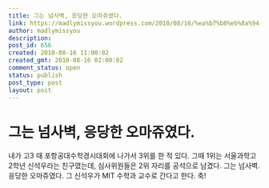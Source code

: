 ```yaml
---
title: 그는 넘사벽, 응당한 오마쥬였다.
link: https://madlymissyou.wordpress.com/2010/08/16/%ea%b7%b8%eb%8a%94-%eb%84%98%ec%82%ac%eb%b2%bd-%ec%9d%91%eb%8b%b9%ed%95%9c-%ec%98%a4%eb%a7%88%ec%a5%ac%ec%98%80%eb%8b%a4/
author: madlymissyou
description: 
post_id: 656
created: 2010-08-16 11:00:02
created_gmt: 2010-08-16 02:00:02
comment_status: open
status: publish
post_type: post
layout: post
---
```


# 그는 넘사벽, 응당한 오마쥬였다.

내가 고3 때 포항공대수학경시대회에 나가서 3위를 한 적 있다. 그때 1위는 서울과학고 2학년 신석우라는 친구였는데, 심사위원들은 2위 자리를 공석으로 남겼다. 그는 넘사벽. 응당한 오마쥬였다. 그 신석우가 MIT 수학과 교수로 간다고 한다. 축!